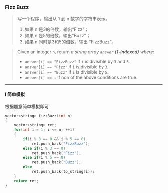 ### Fizz Buzz

> 写一个程序，输出从 1 到 n 数字的字符串表示。  
> 1. 如果 n 是3的倍数，输出“Fizz”；  
> 2. 如果 n 是5的倍数，输出“Buzz”；
> 3. 如果 n 同时是3和5的倍数，输出 “FizzBuzz”。

> Given an integer `n`, return *a string array `answer` **(1-indexed)** where*:  
> - `answer[i] == "FizzBuzz"` if `i` is divisible by `3` and `5`.  
> - `answer[i] == "Fizz"` if `i` is divisible by `3`.  
> - `answer[i] == "Buzz"` if `i` is divisible by `5`.  
> - `answer[i] == i` if non of the above conditions are true.  

----------

#### I 简单模拟

根据题意简单模拟即可

```cpp
vector<string> fizzBuzz(int n) 
{
    vector<string> ret;
    for(int i = 1; i <= n; ++i)
    {
        if(i % 3 == 0 && i % 5 == 0)
            ret.push_back("FizzBuzz");
        else if(i % 3 == 0)
            ret.push_back("Fizz");
        else if(i % 5 == 0)
            ret.push_back("Buzz");
        else
            ret.push_back(to_string(i));
    }
    return ret;
}
```
